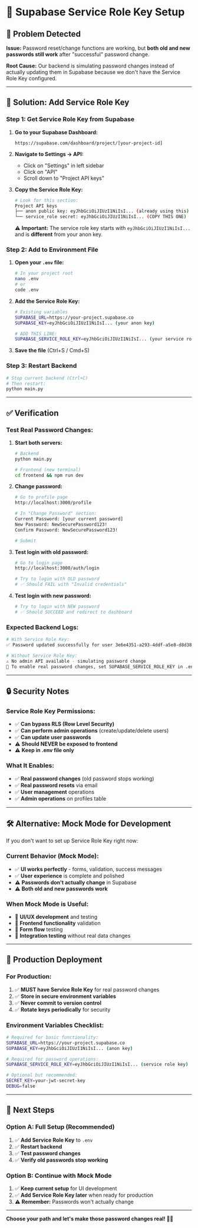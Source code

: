 # 🔑 Supabase Service Role Key Setup

## 🚨 Problem Detected

**Issue:** Password reset/change functions are working, but **both old and new passwords still work** after "successful" password change.

**Root Cause:** Our backend is simulating password changes instead of actually updating them in Supabase because we don't have the Service Role Key configured.

---

## 🔧 Solution: Add Service Role Key

### **Step 1: Get Service Role Key from Supabase**

1. **Go to your Supabase Dashboard:**
   ```
   https://supabase.com/dashboard/project/[your-project-id]
   ```

2. **Navigate to Settings → API:**
   - Click on "Settings" in left sidebar
   - Click on "API" 
   - Scroll down to "Project API keys"

3. **Copy the Service Role Key:**
   ```bash
   # Look for this section:
   Project API keys
   ├── anon public key: eyJhbGciOiJIUzI1NiIsI... (already using this)
   └── service_role secret: eyJhbGciOiJIUzI1NiIsI... (COPY THIS ONE)
   ```

   ⚠️ **Important:** The service role key starts with `eyJhbGciOiJIUzI1NiIsI...` and is **different** from your anon key.

### **Step 2: Add to Environment File**

1. **Open your `.env` file:**
   ```bash
   # In your project root
   nano .env
   # or
   code .env
   ```

2. **Add the Service Role Key:**
   ```bash
   # Existing variables
   SUPABASE_URL=https://your-project.supabase.co
   SUPABASE_KEY=eyJhbGciOiJIUzI1NiIsI... (your anon key)

   # ADD THIS LINE:
   SUPABASE_SERVICE_ROLE_KEY=eyJhbGciOiJIUzI1NiIsI... (your service role key)
   ```

3. **Save the file** (Ctrl+S / Cmd+S)

### **Step 3: Restart Backend**

```bash
# Stop current backend (Ctrl+C)
# Then restart:
python main.py
```

---

## ✅ Verification

### **Test Real Password Changes:**

1. **Start both servers:**
   ```bash
   # Backend
   python main.py

   # Frontend (new terminal)
   cd frontend && npm run dev
   ```

2. **Change password:**
   ```bash
   # Go to profile page
   http://localhost:3000/profile

   # In "Change Password" section:
   Current Password: [your current password]
   New Password: NewSecurePassword123!
   Confirm Password: NewSecurePassword123!
   
   # Submit
   ```

3. **Test login with old password:**
   ```bash
   # Go to login page
   http://localhost:3000/auth/login
   
   # Try to login with OLD password
   # ✅ Should FAIL with "Invalid credentials"
   ```

4. **Test login with new password:**
   ```bash
   # Try to login with NEW password
   # ✅ Should SUCCEED and redirect to dashboard
   ```

### **Expected Backend Logs:**

```bash
# With Service Role Key:
✅ Password updated successfully for user 3e6e4351-a293-4ddf-a5e8-d8d387214543

# Without Service Role Key:
⚠️ No admin API available - simulating password change
🔧 To enable real password changes, set SUPABASE_SERVICE_ROLE_KEY in .env
```

---

## 🔒 Security Notes

### **Service Role Key Permissions:**
- ✅ **Can bypass RLS (Row Level Security)**
- ✅ **Can perform admin operations** (create/update/delete users)
- ✅ **Can update user passwords**
- ⚠️ **Should NEVER be exposed to frontend**
- ⚠️ **Keep in .env file only**

### **What It Enables:**
- ✅ **Real password changes** (old password stops working)
- ✅ **Real password resets** via email
- ✅ **User management** operations
- ✅ **Admin operations** on profiles table

---

## 🛠️ Alternative: Mock Mode for Development

If you don't want to set up Service Role Key right now:

### **Current Behavior (Mock Mode):**
- ✅ **UI works perfectly** - forms, validation, success messages
- ✅ **User experience** is complete and polished
- ⚠️ **Passwords don't actually change** in Supabase
- ⚠️ **Both old and new passwords work**

### **When Mock Mode is Useful:**
- 🔧 **UI/UX development** and testing
- 🔧 **Frontend functionality** validation  
- 🔧 **Form flow** testing
- 🔧 **Integration testing** without real data changes

---

## 🚀 Production Deployment

### **For Production:**
1. ✅ **MUST have Service Role Key** for real password changes
2. ✅ **Store in secure environment variables**
3. ✅ **Never commit to version control**
4. ✅ **Rotate keys periodically** for security

### **Environment Variables Checklist:**
```bash
# Required for basic functionality:
SUPABASE_URL=https://your-project.supabase.co
SUPABASE_KEY=eyJhbGciOiJIUzI1NiIsI... (anon key)

# Required for password operations:
SUPABASE_SERVICE_ROLE_KEY=eyJhbGciOiJIUzI1NiIsI... (service role key)

# Optional but recommended:
SECRET_KEY=your-jwt-secret-key
DEBUG=false
```

---

## 🎯 Next Steps

### **Option A: Full Setup (Recommended)**
1. ✅ **Add Service Role Key** to `.env`
2. ✅ **Restart backend**
3. ✅ **Test password changes**
4. ✅ **Verify old passwords stop working**

### **Option B: Continue with Mock Mode**
1. ✅ **Keep current setup** for UI development
2. ✅ **Add Service Role Key later** when ready for production
3. ⚠️ **Remember:** Passwords won't actually change

---

**Choose your path and let's make those password changes real! 🔐✨**